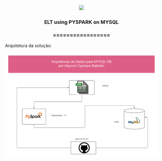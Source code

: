 <h1 align="center">
<img src="https://img.shields.io/static/v1?label=MYSQL%20POR&message=MAYCON%20BATESTIN&color=7159c1&style=flat-square&logo=ghost"/>


<h3> <p align="center">ELT using PYSPARK on MYSQL </p> </h3>
<h3> <p align="center"> ================= </p> </h3>

Arquitetura da solução:

![delta](img/edc_mod1_delta.png)

